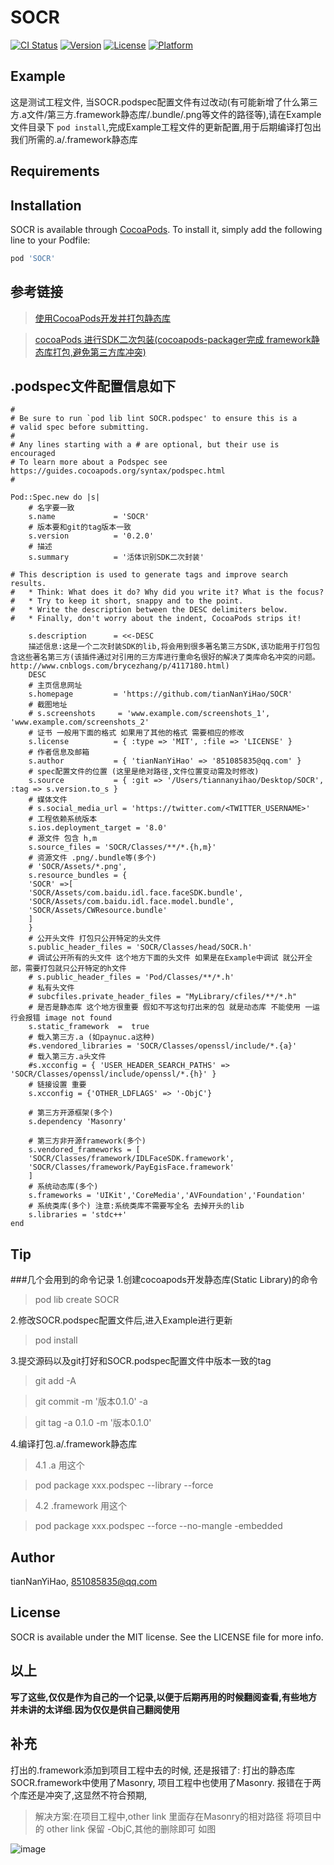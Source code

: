 # SOCR

[![CI Status](https://img.shields.io/travis/tianNanYiHao/SOCR.svg?style=flat)](https://travis-ci.org/tianNanYiHao/SOCR)
[![Version](https://img.shields.io/cocoapods/v/SOCR.svg?style=flat)](https://cocoapods.org/pods/SOCR)
[![License](https://img.shields.io/cocoapods/l/SOCR.svg?style=flat)](https://cocoapods.org/pods/SOCR)
[![Platform](https://img.shields.io/cocoapods/p/SOCR.svg?style=flat)](https://cocoapods.org/pods/SOCR)

## Example

这是测试工程文件, 当SOCR.podspec配置文件有过改动(有可能新增了什么第三方.a文件/第三方.framework静态库/.bundle/.png等文件的路径等),请在Example文件目录下 ```pod install```,完成Example工程文件的更新配置,用于后期编译打包出我们所需的.a/.framework静态库

## Requirements

## Installation

SOCR is available through [CocoaPods](https://cocoapods.org). To install
it, simply add the following line to your Podfile:

```ruby
pod 'SOCR'
```

## 参考链接
>[使用CocoaPods开发并打包静态库](http://www.cnblogs.com/brycezhang/p/4117180.html)

>[cocoaPods 进行SDK二次包装(cocoapods-packager完成 framework静态库打包,避免第三方库冲突)](https://blog.csdn.net/iOSTianNan/article/details/81007691)

## .podspec文件配置信息如下
```
#
# Be sure to run `pod lib lint SOCR.podspec' to ensure this is a
# valid spec before submitting.
#
# Any lines starting with a # are optional, but their use is encouraged
# To learn more about a Podspec see https://guides.cocoapods.org/syntax/podspec.html
#

Pod::Spec.new do |s|
    # 名字要一致
    s.name             = 'SOCR'
    # 版本要和git的tag版本一致
    s.version          = '0.2.0'
    # 描述
    s.summary          = '活体识别SDK二次封装'

# This description is used to generate tags and improve search results.
#   * Think: What does it do? Why did you write it? What is the focus?
#   * Try to keep it short, snappy and to the point.
#   * Write the description between the DESC delimiters below.
#   * Finally, don't worry about the indent, CocoaPods strips it!

    s.description      = <<-DESC
    描述信息:这是一个二次封装SDK的lib,将会用到很多著名第三方SDK,该功能用于打包包含这些著名第三方(该插件通过对引用的三方库进行重命名很好的解决了类库命名冲突的问题。http://www.cnblogs.com/brycezhang/p/4117180.html)
    DESC
    # 主页信息网址
    s.homepage         = 'https://github.com/tianNanYiHao/SOCR'
    # 截图地址
    # s.screenshots     = 'www.example.com/screenshots_1', 'www.example.com/screenshots_2'
    # 证书 一般用下面的格式 如果用了其他的格式 需要相应的修改
    s.license          = { :type => 'MIT', :file => 'LICENSE' }
    # 作者信息及邮箱
    s.author           = { 'tianNanYiHao' => '851085835@qq.com' }
    # spec配置文件的位置 (这里是绝对路径,文件位置变动需及时修改)
    s.source           = { :git => '/Users/tiannanyihao/Desktop/SOCR', :tag => s.version.to_s }
    # 媒体文件
    # s.social_media_url = 'https://twitter.com/<TWITTER_USERNAME>'
    # 工程依赖系统版本
    s.ios.deployment_target = '8.0'
    # 源文件 包含 h,m
    s.source_files = 'SOCR/Classes/**/*.{h,m}'
    # 资源文件 .png/.bundle等(多个)
    # 'SOCR/Assets/*.png',
    s.resource_bundles = {
    'SOCR' =>[
    'SOCR/Assets/com.baidu.idl.face.faceSDK.bundle',
    'SOCR/Assets/com.baidu.idl.face.model.bundle',
    'SOCR/Assets/CWResource.bundle'
    ]
    }
    # 公开头文件 打包只公开特定的头文件
    s.public_header_files = 'SOCR/Classes/head/SOCR.h'
    # 调试公开所有的头文件 这个地方下面的头文件 如果是在Example中调试 就公开全部，需要打包就只公开特定的h文件
    # s.public_header_files = 'Pod/Classes/**/*.h'
    # 私有头文件
    # subcfiles.private_header_files = "MyLibrary/cfiles/**/*.h"
    # 是否是静态库 这个地方很重要 假如不写这句打出来的包 就是动态库 不能使用 一运行会报错 image not found
    s.static_framework  =  true
    # 载入第三方.a (如paynuc.a这种)
    #s.vendored_libraries = 'SOCR/Classes/openssl/include/*.{a}'
    # 载入第三方.a头文件
    #s.xcconfig = { 'USER_HEADER_SEARCH_PATHS' => 'SOCR/Classes/openssl/include/openssl/*.{h}' }
    # 链接设置 重要
    s.xcconfig = {'OTHER_LDFLAGS' => '-ObjC'}

    # 第三方开源框架(多个)
    s.dependency 'Masonry'

    # 第三方非开源framework(多个)
    s.vendored_frameworks = [
    'SOCR/Classes/framework/IDLFaceSDK.framework',
    'SOCR/Classes/framework/PayEgisFace.framework'
    ]
    # 系统动态库(多个)
    s.frameworks = 'UIKit','CoreMedia','AVFoundation','Foundation'
    # 系统类库(多个) 注意:系统类库不需要写全名 去掉开头的lib
    s.libraries = 'stdc++'
end

```

## Tip
###几个会用到的命令记录
1.创建cocoapods开发静态库(Static Library)的命令
> pod lib create SOCR 

2.修改SOCR.podspec配置文件后,进入Example进行更新
> pod install

3.提交源码以及git打好和SOCR.podspec配置文件中版本一致的tag
> git add -A

> git commit -m '版本0.1.0' -a

> git tag -a 0.1.0 -m '版本0.1.0'

4.编译打包.a/.framework静态库
>4.1 .a 用这个

>pod package xxx.podspec --library --force

>4.2 .framework 用这个

>pod package xxx.podspec --force --no-mangle -embedded

## Author

tianNanYiHao, 851085835@qq.com

## License

SOCR is available under the MIT license. See the LICENSE file for more info.

## 以上
**写了这些,仅仅是作为自己的一个记录,以便于后期再用的时候翻阅查看,有些地方并未讲的太详细.因为仅仅是供自己翻阅使用**


## 补充
打出的.framework添加到项目工程中去的时候, 还是报错了: 打出的静态库SOCR.framework中使用了Masonry, 项目工程中也使用了Masonry.
报错在于两个库还是冲突了,这显然不符合预期,
>解决方案:在项目工程中,other link 里面存在Masonry的相对路径
>将项目中的 other link 保留 -ObjC,其他的删除即可
>如图
>


![image](https://img-blog.csdn.net/20180712191316197?watermark/2/text/aHR0cHM6Ly9ibG9nLmNzZG4ubmV0L2lPU1RpYW5OYW4=/font/5a6L5L2T/fontsize/400/fill/I0JBQkFCMA==/dissolve/70)


